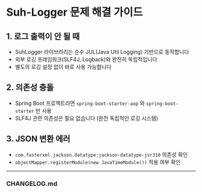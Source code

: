 # Suh-Logger 문제 해결 가이드

## 1. 로그 출력이 안 될 때
- SuhLogger 라이브러리는 순수 JUL(Java Util Logging) 기반으로 동작합니다
- 외부 로깅 프레임워크(SLF4J, Logback)와 완전히 독립적입니다
- 별도의 로깅 설정 없이 바로 사용 가능합니다

## 2. 의존성 충돌
- Spring Boot 프로젝트라면 `spring-boot-starter-aop` 와 `spring-boot-starter` 만 사용
- SLF4J 관련 의존성은 필요 없습니다 (완전 독립적인 로깅 시스템)

## 3. JSON 변환 에러
- `com.fasterxml.jackson.datatype:jackson-datatype-jsr310` 의존성 확인
- `objectMapper.registerModule(new JavaTimeModule())` 적용 여부 확인

---

### CHANGELOG.md
```markdown
